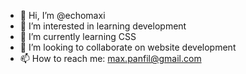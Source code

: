 - 👋 Hi, I’m @echomaxi
- 👀 I’m interested in learning development
- 🌱 I’m currently learning CSS
- 💞️ I’m looking to collaborate on website development
- 📫 How to reach me: max.panfil@gmail.com

<!---
echomaxi/echomaxi is a ✨ special ✨ repository because its `README.md` (this file) appears on your GitHub profile.
You can click the Preview link to take a look at your changes.
--->
